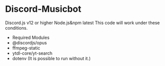 # Discord-Musicbot
Discord.js v12 or higher 
Node.js&amp;npm latest 
This code will work under these conditions. 
- Required Modules 
- @discordjs/opus
- ffmpeg-static
- ytdl-core/yt-search
- dotenv (It is possible to run without it.)
